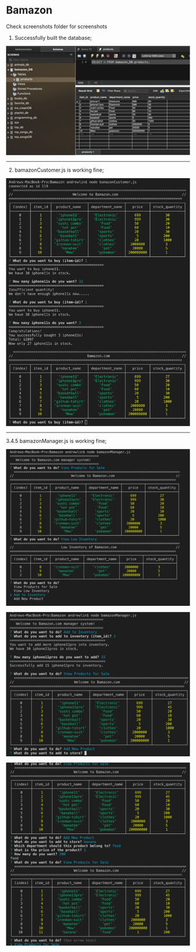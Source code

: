 # Bamazon

Check screenshots folder for screenshots

1. Successfully built the database;


![Image description](screenshot/1.png)

------------------------------------------------------------


2. bamazonCustomer.js is working fine;

![Image description](screenshot/2.png)

------------------------------------------------------------

3.4.5 bamazonManager.js is working fine;

![Image description](screenshot/3.png)

![Image description](screenshot/4.png)

![Image description](screenshot/5.png)
